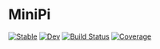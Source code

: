 # MiniPi

[![Stable](https://img.shields.io/badge/docs-stable-blue.svg)](https://inkydragon.github.io/MiniPi.jl/stable/)
[![Dev](https://img.shields.io/badge/docs-dev-blue.svg)](https://inkydragon.github.io/MiniPi.jl/dev/)
[![Build Status](https://github.com/inkydragon/MiniPi.jl/actions/workflows/CI.yml/badge.svg?branch=main)](https://github.com/inkydragon/MiniPi.jl/actions/workflows/CI.yml?query=branch%3Amain)
[![Coverage](https://codecov.io/gh/inkydragon/MiniPi.jl/branch/main/graph/badge.svg)](https://codecov.io/gh/inkydragon/MiniPi.jl)

